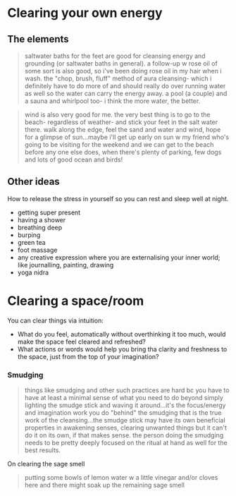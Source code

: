 
# Clearing your own energy

## The elements

> saltwater baths for the feet are good for cleansing energy and grounding (or saltwater baths in general). a follow-up w rose oil of some sort is also good, so i've been doing rose oil in my hair when i wash. the "chop, brush, fluff" method of aura cleansing- which i definitely have to do more of and should really do over running water as well so the water can carry the energy away. a pool (a couple) and a sauna and whirlpool too- i think the more water, the better.

> wind is also very good for me. the very best thing is to go to the beach- regardless of weather- and stick your feet in the salt water there. walk along the edge, feel the sand and water and wind, hope for a glimpse of sun...maybe i'll get up early on sun w my friend who's going to be visiting for the weekend and we can get to the beach before any one else does, when there's plenty of parking, few dogs and lots of good ocean and birds! 

## Other ideas

How to release the stress in yourself so you can rest and sleep well at night.

* getting super present
* having a shower
* breathing deep
* burping
* green tea
* foot massage
* any creative expression where you are externalising your inner world; like journalling, painting, drawing
* yoga nidra



# Clearing a space/room

You can clear things via intuition:

- What do you feel, automatically without overthinking it too much, would make the space feel cleared and refreshed?
- What actions or words would help you bring tha clarity and freshness to the space, just from the top of your imagination?

### Smudging



> things like smudging and other such practices are hard bc you have to have at least a minimal sense of what you need to do beyond simply lighting the smudge stick and waving it around...it's the focus/energy and imagination work you do "behind" the smudging that is the true work of the cleansing...the smudge stick may have its own beneficial properties in awakening senses, clearing unwanted things but it can't do it on its own, if that makes sense. the person doing the smudging needs to be pretty deeply focused on the ritual at hand as well for the best results.

On clearing the sage smell

> putting some bowls of lemon water w a little vinegar and/or cloves here and there might soak up the remaining sage smell

